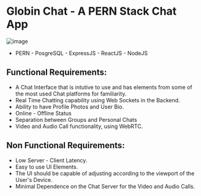 # Globin Chat - A PERN Stack Chat App
![image](https://github.com/user-attachments/assets/5e5544d1-6c4a-4781-800c-f8051443f966)

- PERN - PosgreSQL - ExpressJS - ReactJS - NodeJS
## Functional Requirements:

- A Chat Interface that is intutive to use and has elements from some of the most used Chat platforms for familiarity.
- Real Time Chatting capability using Web Sockets in the Backend.
- Ability to have Profile Photos and User Bio.
- Online - Offline Status
- Separation between Groups and Personal Chats
- Video and Audio Call functionality, using WebRTC.

## Non Functional Requirements:

- Low Server - Client Latency.
- Easy to use UI Elements.
- The UI should be capable of adjusting according to the viewport of the User's Device.
- Minimal Dependence on the Chat Server for the Video and Audio Calls.
